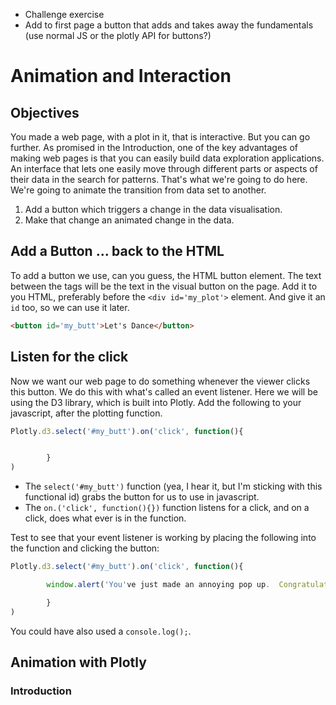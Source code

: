 * Challenge exercise
* Add to first page a button that adds and takes away the fundamentals \(use normal JS or the plotly API for buttons?\)

# Animation and Interaction

## Objectives

You made a web page, with a plot in it, that is interactive.  But you can go further.  As promised in the Introduction, one of the key advantages of making web pages is that you can easily build data exploration applications.  An interface that lets one easily move through different parts or aspects of their data in the search for patterns.  That's what we're going to do here.  We're going to animate the transition from data set to another.

1. Add a button which triggers a change in the data visualisation.
2. Make that change an animated change in the data.

## Add a Button ... back to the HTML

To add a button we use, can you guess, the HTML button element.  The text between the tags will be the text in the visual button on the page.  Add it to you HTML, preferably before the `<div id='my_plot'>` element.  And give it an `id` too, so we can use it later.

```HTML
<button id='my_butt'>Let's Dance</button>
```

## Listen for the click

Now we want our web page to do something whenever the viewer clicks this button.  We do this with what's called an event listener.  Here we will be using the D3 library, which is built into Plotly.  Add the following to your javascript, after the plotting function.

```JavaScript
Plotly.d3.select('#my_butt').on('click', function(){


        }
)
```

* The `select('#my_butt')` function \(yea, I hear it, but I'm sticking with this functional id\) grabs the button for us to use in javascript.
* The `on.('click', function(){})` function listens for a click, and on a click, does what ever is in the function.

Test to see that your event listener is working by placing the following into the function and clicking the button:

```JavaScript
Plotly.d3.select('#my_butt').on('click', function(){

        window.alert('You've just made an annoying pop up.  Congratulations.')

        }
)
```

You could have also used a `console.log();`.



## Animation with Plotly

### Introduction

### 



